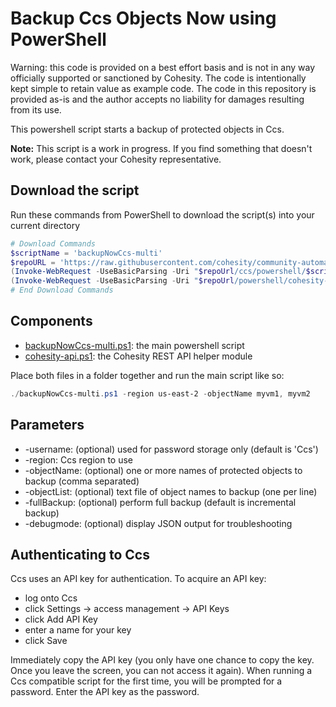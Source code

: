 # Backup Ccs Objects Now using PowerShell

Warning: this code is provided on a best effort basis and is not in any way officially supported or sanctioned by Cohesity. The code is intentionally kept simple to retain value as example code. The code in this repository is provided as-is and the author accepts no liability for damages resulting from its use.

This powershell script starts a backup of protected objects in Ccs.

**Note:** This script is a work in progress. If you find something that doesn't work, please contact your Cohesity representative.

## Download the script

Run these commands from PowerShell to download the script(s) into your current directory

```powershell
# Download Commands
$scriptName = 'backupNowCcs-multi'
$repoURL = 'https://raw.githubusercontent.com/cohesity/community-automation-samples/main'
(Invoke-WebRequest -UseBasicParsing -Uri "$repoUrl/ccs/powershell/$scriptName/$scriptName.ps1").content | Out-File "$scriptName.ps1"; (Get-Content "$scriptName.ps1") | Set-Content "$scriptName.ps1"
(Invoke-WebRequest -UseBasicParsing -Uri "$repoUrl/powershell/cohesity-api/cohesity-api.ps1").content | Out-File cohesity-api.ps1; (Get-Content cohesity-api.ps1) | Set-Content cohesity-api.ps1
# End Download Commands
```

## Components

* [backupNowCcs-multi.ps1](https://raw.githubusercontent.com/cohesity/community-automation-samples/main/ccs/powershell/backupNowCcs-multi/backupNowCcs-multi.ps1): the main powershell script
* [cohesity-api.ps1](https://raw.githubusercontent.com/cohesity/community-automation-samples/main/powershell/cohesity-api/cohesity-api.ps1): the Cohesity REST API helper module

Place both files in a folder together and run the main script like so:

```powershell
./backupNowCcs-multi.ps1 -region us-east-2 -objectName myvm1, myvm2
```

## Parameters

* -username: (optional) used for password storage only (default is 'Ccs')
* -region: Ccs region to use
* -objectName: (optional) one or more names of protected objects to backup (comma separated)
* -objectList: (optional) text file of object names to backup (one per line)
* -fullBackup: (optional) perform full backup (default is incremental backup)
* -debugmode: (optional) display JSON output for troubleshooting

## Authenticating to Ccs

Ccs uses an API key for authentication. To acquire an API key:

* log onto Ccs
* click Settings -> access management -> API Keys
* click Add API Key
* enter a name for your key
* click Save

Immediately copy the API key (you only have one chance to copy the key. Once you leave the screen, you can not access it again). When running a Ccs compatible script for the first time, you will be prompted for a password. Enter the API key as the password.
